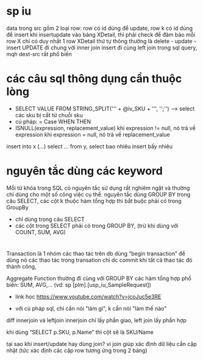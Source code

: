 
# sp iu
data trong src gồm 2 loại row: row có id dùng để update, row k có id dùng để insert
khi insertupdate vào bảng XDetail, thì phải check để đảm bảo mỗi row X chỉ có duy nhất 1 row XDetail
thứ tự thông thường là delete - update - insert
UPDATE đi chung với inner join
insert đi cùng left join
trong sql query, mqh dest-src rất phổ biến





# các câu sql thông dụng cần thuộc lòng
-  SELECT VALUE FROM STRING_SPLIT(''' + @iv_SKU + ''', '';'') --> select các sku bị cắt từ chuỗi sku
- cú pháp: = Case WHEN THEN
-  ISNULL(expression, replacement_value)
khi expression != null, nó trả về expression
khi expression = null, nó trả về replacement_value

insert into x (...) select ... from y,
select bao nhiêu insert bấy nhiêu

# nguyên tắc dùng các keyword
Mỗi từ khóa trong SQL có nguyên tắc sử dụng rất nghiêm ngặt và thường chỉ dùng cho một số công việc cụ thể.
nguyên tắc dùng GROUP BY
trong câu SELECT, các cột k thuộc hàm tổng hợp thì bắt buộc phải có trong GroupBy
- chỉ dùng trong câu SELECT
- các cột trong SELECT phải có trong GROUP BY, (trừ khi dùng với COUNT, SUM, AVG)


#
Transaction
là 1 nhóm các thao tác trên db
dùng “begin transaction” để dùng nó
các thao tác trong transation chỉ dc commit khi tất cả thao tác đó thành công,

 Aggregate Function
thường đi cùng với GROUP BY
các hàm tổng hợp phổ biến: SUM, AVG,...
(vd: sp [plm].[usp_iu_SampleRequest])

- link học
https://www.youtube.com/watch?v=jcoJuc5e3RE

- với cú pháp sql, chỉ cần nói "làm gì", k cần nói "làm thế nào"

diff innerjoin và leftjoin
innerjoin chỉ lấy phần giao, left join lấy phần hợp

 khi dùng “SELECT  p.SKU, p.Name” thì cột sẽ là SKU/Name

tại sao khi insert/update hay dùng join? vì join giúp xác định dữ liệu cần cập nhật (tức xác định các cặp row tương ứng trong 2 bảng)

